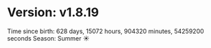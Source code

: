 # Version: v1.8.19
Time since birth: 628 days, 15072 hours, 904320 minutes, 54259200 seconds
Season: Summer ☀️
